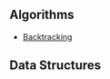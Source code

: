 ## Algorithms

- [Backtracking](https://github.com/rpivo/algorithms-and-data-structures/blob/master/backtracking.md)

## Data Structures